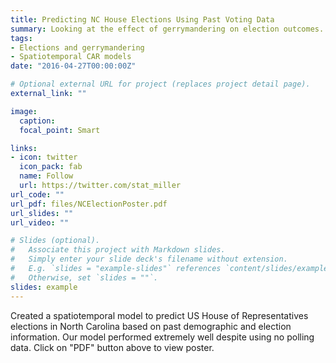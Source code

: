 ```yaml
---
title: Predicting NC House Elections Using Past Voting Data
summary: Looking at the effect of gerrymandering on election outcomes.
tags:
- Elections and gerrymandering
- Spatiotemporal CAR models
date: "2016-04-27T00:00:00Z"

# Optional external URL for project (replaces project detail page).
external_link: ""

image: 
  caption: 
  focal_point: Smart

links:
- icon: twitter
  icon_pack: fab
  name: Follow
  url: https://twitter.com/stat_miller
url_code: ""
url_pdf: files/NCElectionPoster.pdf
url_slides: ""
url_video: ""

# Slides (optional).
#   Associate this project with Markdown slides.
#   Simply enter your slide deck's filename without extension.
#   E.g. `slides = "example-slides"` references `content/slides/example-slides.md`.
#   Otherwise, set `slides = ""`.
slides: example
---
```


Created a spatiotemporal model to predict US House of Representatives elections in North Carolina based on past demographic and election information. Our model performed extremely well despite using no polling data. Click on "PDF" button above to view poster.
